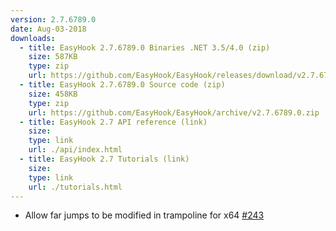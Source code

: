 ```yaml
---
version: 2.7.6789.0
date: Aug-03-2018
downloads:
  - title: EasyHook 2.7.6789.0 Binaries .NET 3.5/4.0 (zip)
    size: 587KB
    type: zip
    url: https://github.com/EasyHook/EasyHook/releases/download/v2.7.6789.0/EasyHook-2.7.6789.0-Binaries.zip
  - title: EasyHook 2.7.6789.0 Source code (zip)
    size: 458KB
    type: zip
    url: https://github.com/EasyHook/EasyHook/archive/v2.7.6789.0.zip
  - title: EasyHook 2.7 API reference (link)
    size: 
    type: link
    url: ./api/index.html
  - title: EasyHook 2.7 Tutorials (link)
    size: 
    type: link
    url: ./tutorials.html
---
```

 * Allow far jumps to be modified in trampoline for x64 [#243](https://github.com/EasyHook/EasyHook/issues/243)